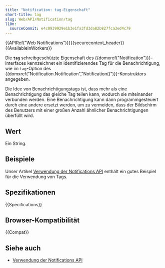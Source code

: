 ```yaml
---
title: "Notification: tag-Eigenschaft"
short-title: tag
slug: Web/API/Notification/tag
l10n:
  sourceCommit: e4c0939929e1b3e1fa3fd3da82b827fca3ed4c79
---
```


{{APIRef("Web Notifications")}}{{securecontext_header}} {{AvailableInWorkers}}

Die **`tag`** schreibgeschützte Eigenschaft des
{{domxref("Notification")}}-Interfaces kennzeichnet ein identifizierendes Tag für die Benachrichtigung,
wie im `tag`-Option des
{{domxref("Notification.Notification","Notification()")}}-Konstruktors angegeben.

Die Idee von Benachrichtigungstags ist, dass mehr als eine Benachrichtigung das gleiche
Tag teilen kann, wodurch sie miteinander verbunden werden. Eine Benachrichtigung kann dann programmgesteuert durch eine andere ersetzt werden, um zu vermeiden, dass der Bildschirm des Benutzers mit einer großen Anzahl ähnlicher Benachrichtigungen überfüllt wird.

## Wert

Ein String.

## Beispiele

Unser Artikel [Verwendung der Notifications API](/de/docs/Web/API/Notifications_API/Using_the_Notifications_API#replacing_existing_notifications) enthält ein gutes Beispiel für die Verwendung von Tags.

## Spezifikationen

{{Specifications}}

## Browser-Kompatibilität

{{Compat}}

## Siehe auch

- [Verwendung der Notifications API](/de/docs/Web/API/Notifications_API/Using_the_Notifications_API)
